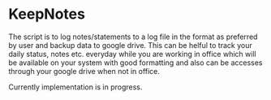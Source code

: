 # KeepNotes

The script is to log notes/statements to a log file in the format as preferred by user and backup data to google drive.
This can be helful to track your daily status, notes etc. everyday while you are working in office which will be available on your system with good formatting and also can be accesses through your google drive when not in office.

Currently implementation is in progress.

